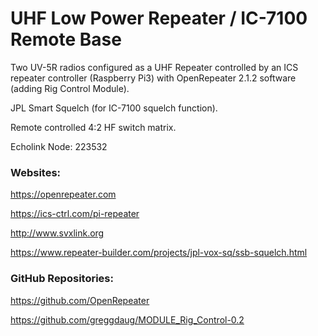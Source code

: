 # UHF Low Power Repeater / IC-7100 Remote Base
Two UV-5R radios configured as a UHF Repeater controlled by an ICS repeater controller (Raspberry Pi3) with OpenRepeater 2.1.2 software (adding Rig Control Module).

JPL Smart Squelch (for IC-7100 squelch function).

Remote controlled 4:2 HF switch matrix.

Echolink Node: 223532

### Websites:

https://openrepeater.com

https://ics-ctrl.com/pi-repeater

http://www.svxlink.org

https://www.repeater-builder.com/projects/jpl-vox-sq/ssb-squelch.html

### GitHub Repositories:

https://github.com/OpenRepeater

https://github.com/greggdaug/MODULE_Rig_Control-0.2

